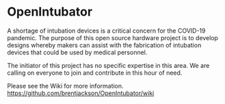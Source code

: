 # OpenIntubator
A shortage of intubation devices is a critical concern for the COVID-19 pandemic. The purpose of this open source hardware project is to develop designs whereby makers can assist with the fabrication of intubation devices that could be used by medical personnel.

The initiator of this project has no specific expertise in this area. We are calling on everyone to join and contribute in this hour of need.

Please see the Wiki for more information.
https://github.com/brentjackson/OpenIntubator/wiki
